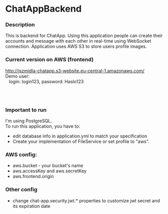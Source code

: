 # ChatAppBackend

### Description

This is backend for ChatApp.
Using this application people can create their accounts and message with each other in real-time
using WebSocket connection. Application uses AWS S3 to store users profile images. 

### Current version on AWS (frontend)
http://jszmidla-chatapp.s3-website.eu-central-1.amazonaws.com/
<br />
Demo user: 
<br />
   login: login123, password: Haslo123

<br /><br />
### Important to run
I'm using PostgreSQL. <br />
To run this application, you have to:
- edit database info in application.yml to match your specification
- Create your implementation of FileService or set profile to "aws".

### AWS config:
- aws.bucket - your bucket's name 
- aws.accessKey and aws.secretKey
- aws.frontend.origin


### Other config
- change chat-app.security.jwt.* properties to customize jwt secret and its expiration date
